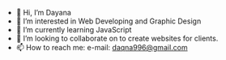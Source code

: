 - 👋 Hi, I’m Dayana
- 👀 I’m interested in Web Developing and Graphic Design
- 🌱 I’m currently learning JavaScript
- 💞️ I’m looking to collaborate on to create websites for clients.
- 📫 How to reach me: e-mail: daqna996@gmail.com

<!---
daya-daya/daya-daya is a ✨ special ✨ repository because its `README.md` (this file) appears on your GitHub profile.
You can click the Preview link to take a look at your changes.
--->
